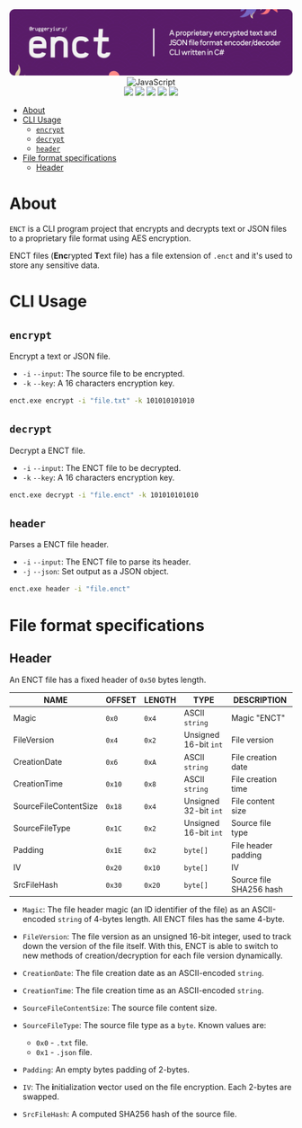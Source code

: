 <div align=center>
<img src='https://raw.githubusercontent.com/ruggeryiury/enct/main/assets/header.webp' alt='ENCT: Package Header Image'>
</div>

<div align=center>
<img src='https://cdn.jsdelivr.net/gh/devicons/devicon@latest/icons/csharp/csharp-original.svg' width='48px' title='JavaScript'/>
</div>

<div align=center>
<img src='https://img.shields.io/github/last-commit/ruggeryiury/enct?color=%23DDD&style=for-the-badge' /> <img src='https://img.shields.io/github/repo-size/ruggeryiury/enct?style=for-the-badge' /> <img src='https://img.shields.io/github/issues/ruggeryiury/enct?style=for-the-badge' /> <img src='https://img.shields.io/github/package-json/v/ruggeryiury/enct?style=for-the-badge' /> <img src='https://img.shields.io/github/license/ruggeryiury/enct?style=for-the-badge' />
</div>

- [About](#about)
- [CLI Usage](#cli-usage)
  - [`encrypt`](#encrypt)
  - [`decrypt`](#decrypt)
  - [`header`](#header)
- [File format specifications](#file-format-specifications)
  - [Header](#header-1)

# About

`ENCT` is a CLI program project that encrypts and decrypts text or JSON files to a proprietary file format using AES encryption.

ENCT files (**Enc**rypted **T**ext file) has a file extension of `.enct` and it's used to store any sensitive data.

# CLI Usage

## `encrypt`

Encrypt a text or JSON file.

- `-i` `--input`: The source file to be encrypted.
- `-k` `--key`: A 16 characters encryption key.

```sh
enct.exe encrypt -i "file.txt" -k 101010101010
```

## `decrypt`

Decrypt a ENCT file.

- `-i` `--input`: The ENCT file to be decrypted.
- `-k` `--key`: A 16 characters encryption key.

```sh
enct.exe decrypt -i "file.enct" -k 101010101010
```

## `header`

Parses a ENCT file header.

- `-i` `--input`: The ENCT file to parse its header.
- `-j` `--json`: Set output as a JSON object.

```sh
enct.exe header -i "file.enct"
```

# File format specifications

## Header

An ENCT file has a fixed header of `0x50` bytes length.

| NAME                  | OFFSET | LENGTH | TYPE                  | DESCRIPTION             |
| --------------------- | ------ | ------ | --------------------- | ----------------------- |
| Magic                 | `0x0`  | `0x4`  | ASCII `string`        | Magic "ENCT"            |
| FileVersion           | `0x4`  | `0x2`  | Unsigned 16-bit `int` | File version            |
| CreationDate          | `0x6`  | `0xA`  | ASCII `string`        | File creation date      |
| CreationTime          | `0x10` | `0x8`  | ASCII `string`        | File creation time      |
| SourceFileContentSize | `0x18` | `0x4`  | Unsigned 32-bit `int` | File content size       |
| SourceFileType        | `0x1C` | `0x2`  | Unsigned 16-bit `int` | Source file type        |
| Padding               | `0x1E` | `0x2`  | `byte[]`              | File header padding     |
| IV                    | `0x20` | `0x10` | `byte[]`              | IV                      |
| SrcFileHash           | `0x30` | `0x20` | `byte[]`              | Source file SHA256 hash |

- `Magic`: The file header magic (an ID identifier of the file) as an ASCII-encoded `string` of 4-bytes length. All ENCT files has the same 4-byte.

- `FileVersion`: The file version as an unsigned 16-bit integer, used to track down the version of the file itself. With this, ENCT is able to switch to new methods of creation/decryption for each file version dynamically.

- `CreationDate`: The file creation date as an ASCII-encoded `string`.

- `CreationTime`: The file creation time as an ASCII-encoded `string`.

- `SourceFileContentSize`: The source file content size.

- `SourceFileType`: The source file type as a `byte`. Known values are:

  - `0x0` - `.txt` file.
  - `0x1` - `.json` file.

- `Padding`: An empty bytes padding of 2-bytes.

- `IV`: The **i**nitialization **v**ector used on the file encryption. Each 2-bytes are swapped.

- `SrcFileHash`: A computed SHA256 hash of the source file.
